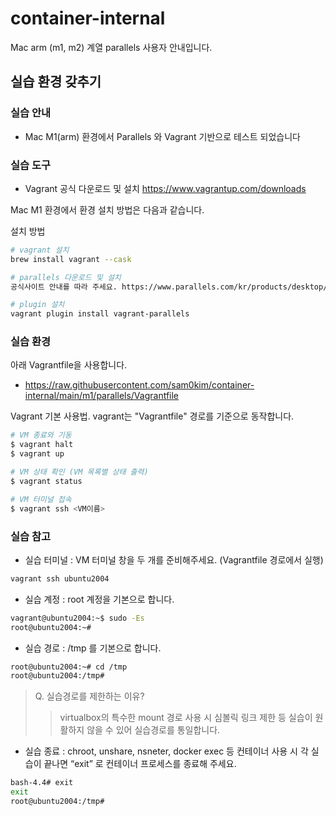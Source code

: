 # container-internal
Mac arm (m1, m2) 계열 parallels 사용자 안내입니다.  

## 실습 환경 갖추기
### 실습 안내
- Mac M1(arm) 환경에서 Parallels 와 Vagrant 기반으로 테스트 되었습니다

### 실습 도구 
- Vagrant 공식 다운로드 및 설치 https://www.vagrantup.com/downloads

Mac M1 환경에서 환경 설치 방법은 다음과 같습니다.

설치 방법
```bash
# vagrant 설치
brew install vagrant --cask

# parallels 다운로드 및 설치
공식사이트 안내를 따라 주세요. https://www.parallels.com/kr/products/desktop/

# plugin 설치
vagrant plugin install vagrant-parallels
```

### 실습 환경
아래 Vagrantfile을 사용합니다.
- https://raw.githubusercontent.com/sam0kim/container-internal/main/m1/parallels/Vagrantfile

Vagrant 기본 사용법. vagrant는 "Vagrantfile" 경로를 기준으로 동작합니다.
```bash
# VM 종료와 기동
$ vagrant halt
$ vagrant up

# VM 상태 확인 (VM 목록별 상태 출력)
$ vagrant status

# VM 터미널 접속
$ vagrant ssh <VM이름>
```

### 실습 참고
- 실습 터미널 : VM 터미널 창을 두 개를 준비해주세요. (Vagrantfile 경로에서 실행)
```bash
vagrant ssh ubuntu2004
```
- 실습 계정 : root 계정을 기본으로 합니다.
```bash
vagrant@ubuntu2004:~$ sudo -Es
root@ubuntu2004:~#
```
- 실습 경로 : /tmp 를 기본으로 합니다.
```bash
root@ubuntu2004:~# cd /tmp
root@ubuntu2004:/tmp#
```
> Q. 실습경로를 제한하는 이유? 
> > virtualbox의 특수한 mount 경로 사용 시 심볼릭 링크 제한 등 실습이 원활하지 않을 수 있어 실습경로를 통일합니다.
- 실습 종료 : chroot, unshare, nsneter, docker exec 등 컨테이너 사용 시 각 실습이 끝나면 “exit” 로 컨테이너 프로세스를 종료해 주세요.
```bash
bash-4.4# exit
exit
root@ubuntu2004:/tmp#
```
